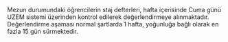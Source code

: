 Mezun durumundaki öğrencilerin staj defterleri, hafta içerisinde Cuma günü UZEM sistemi üzerinden kontrol edilerek değerlendirmeye alınmaktadır. Değerlendirme aşaması normal şartlarda 1 hafta, yoğunluğa bağlı olarak en fazla 15 gün sürmektedir. 